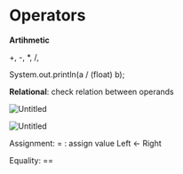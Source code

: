 # Operators

**Artihmetic**

+, -, *, /, 

System.out.println(a / (float) b);

**Relational**: check relation between operands

![Untitled](Operators%20309a1c44fa2641db887bf599734f6cf7/Untitled.png)

![Untitled](Operators%20309a1c44fa2641db887bf599734f6cf7/Untitled%201.png)

Assignment: = : assign value Left ← Right

Equality: ==
